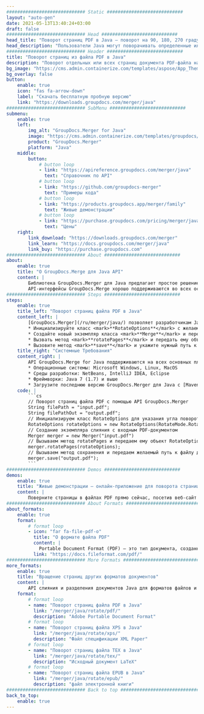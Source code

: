 ```yaml
---
############################# Static ############################
layout: "auto-gen"
date: 2021-05-13T13:40:24+03:00
draft: false
############################# Head ############################
head_title: "Поворот страниц PDF в Java — поворот на 90, 180, 270 градусов"
head_description: "Пользователи Java могут поворачивать определенные или все страницы документа PDF-файла на угол поворота 90, 180, 270, используя API слияния и разделения документов."
############################# Header ############################
title: "Поворот страниц из файла PDF в Java"
description: "Поворот отдельных или всех страниц документа PDF-файла на угол поворота 90, 180 или 270 с помощью API слияния и разделения документов для приложений Java и J2SE."
bg_image: "https://cms.admin.containerize.com/templates/aspose/App_Themes/V3/images/bg/header1.png"
bg_overlay: false
button:
    enable: true
    icon: "fas fa-arrow-down"
    label: "Скачать бесплатную пробную версию"
    link: "https://downloads.groupdocs.com/merger/java"
############################# SubMenu ############################
submenu:
    enable: true
    left:
        img_alt: "GroupDocs.Merger for Java"
        image: "https://cms.admin.containerize.com/templates/groupdocs/images/product-logos/90x90-noborder/groupdocs-merger-java.png"
        product: "GroupDocs.Merger"
        platform: "Java"
    middle:
        button:
            # button loop
            - link: "https://apireference.groupdocs.com/merger/java"
              text: "Справочник по API"
            # button loop
            - link: "https://github.com/groupdocs-merger"
              text: "Примеры кода"
            # button loop
            - link: "https://products.groupdocs.app/merger/family"
              text: "Живые демонстрации"
            # button loop
            - link: "https://purchase.groupdocs.com/pricing/merger/java"
              text: "Цены"
    right:
        link_download: "https://downloads.groupdocs.com/merger"
        link_learn: "https://docs.groupdocs.com/merger/java"
        link_buy: "https://purchase.groupdocs.com"
############################# About ############################
about:
    enable: true
    title: "О GroupDocs.Merge для Java API"
    content: |
        Библиотека GroupDocs.Merger для Java предлагает простое решение для безопасного объединения и разделения документов различных форматов, включая PDF, Microsoft Office (Word, Excel, PowerPoint, OneNote), OpenDocument, HTML, изображения и многие другие в приложениях .NET. Добавив всего несколько строк кода, можно выполнять несколько операций с документами, например перемещать, удалять, поворачивать, менять местами, извлекать или изменять ориентацию страниц в документах. API слияния документов также поддерживает предварительный просмотр страниц документа в виде изображения для анализа структуры документа, форматирования и содержимого на странице.
        API-интерфейсы GroupDocs.Merge хорошо поддерживаются во всех основных операционных системах и версиях Java, включая J2SE 7.0 (1.7), J2SE 8.0 (1.8) и Java 10.
############################# Steps ############################
steps:
    enable: true
    title_left: "Поворот страниц файла PDF в Java"
    content_left: |
        [GroupDocs.Merger](/ru/merger/java/) позволяет разработчикам Java легко поворачивать некоторые определенные или все страницы в файле PDF на угол поворота 90, 180 или 270, выполняя несколько простых шагов.
        * Инициализируйте класс <mark>**RotateOptions**</mark> с желаемым углом поворота и номерами страниц.
        * Создайте новый экземпляр класса <mark>**Merge**</mark> и передайте путь к исходному документу в качестве параметра конструктора.
        * Вызвать метод <mark>**rotatePages**</mark> и передать ему объект <mark>**RotateOptions**</mark>.
        * Вызовите метод <mark>**save**</mark> и укажите нужный путь к файлу, чтобы сохранить результирующий документ.
    title_right: "Системные Требования"
    content_right: |
        API GroupDocs.Merge for Java поддерживаются на всех основных платформах и операционных системах. Перед выполнением приведенного ниже кода убедитесь, что в вашей системе установлены следующие предварительные компоненты.
        * Операционные системы: Microsoft Windows, Linux, MacOS
        * Среды разработки: NetBeans, IntelliJ IDEA, Eclipse
        * Фреймворки: Java 7 (1.7) и выше
        * Загрузите последнюю версию GroupDocs.Merger для Java с [Maven](https://repository.groupdocs.com/webapp/#/artifacts/browse/tree/General/repo/com/groupdocs/groupdocs-merger)
    code: |
        ```cs
        // Поворот страниц файла PDF с помощью API GroupDocs.Merger
        String filePath = "input.pdf";
        String filePathOut = "output.pdf";
        // Инициализируем класс RotateOptions для указания угла поворота и номеров страниц
        RotateOptions rotateOptions = new RotateOptions(RotateMode.Rotate180, new int[] { 2, 3 });
        // Создание экземпляра слияния с входным PDF-документом
        Merger merger = new Merger("input.pdf")
        // Вызываем метод rotatePages и передаем ему объект RotateOptions
        merger.rotatePages(rotateOptions);
        // Вызываем метод сохранения и передаем желаемый путь к файлу для сохранения выходного документа
        merger.save("output.pdf");
        ```
############################# Demos ############################
demos:
    enable: true
    title: "Живые демонстрации — онлайн-приложение для поворота страниц документа"
    content: |
        Поверните страницы в файлах PDF прямо сейчас, посетив веб-сайт [Живые наблюдения](https://products.groupdocs.app/merger/PDF). Живая демонстрация имеет следующие преимущества
############################# About Formats ############################
about_formats:
    enable: true
    format:
        # format loop
        - icon: "far fa-file-pdf-o"
          title: "О формате файла PDF"
          content: |
            Portable Document Format (PDF) — это тип документа, созданный Adobe еще в 1990-х годах. Цель этого формата файла состояла в том, чтобы ввести стандарт для представления документов и других справочных материалов в формате, который не зависит от прикладного программного обеспечения, аппаратного обеспечения, а также операционной системы. Формат файла PDF имеет полную возможность содержать такую информацию, как текст, изображения, гиперссылки, поля форм, мультимедийные материалы, цифровые подписи, вложения, метаданные, геопространственные функции и 3D-объекты, которые могут стать частью исходного документа. В большинстве случаев существующие документы преобразуются в PDF, а не создаются новые PDF с нуля. Но это не означает, что нет программного обеспечения для создания или обработки PDF-файлов.
          link: "https://docs.fileformat.com/pdf/"
############################# More Formats ############################
more_formats:
    enable: true
    title: "Вращение страниц других форматов документов"
    content: |
        API слияния и разделения документов Java для форматов файлов и изображений. Поверните страницы некоторых популярных форматов файлов, как указано ниже.
    format: 
        # format loop
        - name: "Поворот страниц файла PDF в Java"
          link: "/merger/java/rotate/pdf/"
          description: "Adobe Portable Document Format"
        # format loop
        - name: "Поворот страниц файла XPS в Java"
          link: "/merger/java/rotate/xps/"
          description: "Файл спецификации XML Paper"
        # format loop
        - name: "Поворот страниц файла TEX в Java"
          link: "/merger/java/rotate/tex/"
          description: "Исходный документ LaTeX"
        # format loop
        - name: "Поворот страниц файла EPUB в Java"
          link: "/merger/java/rotate/epub/"
          description: "файл электронной книги"          
############################# Back to top ###############################
back_to_top:
    enable: true
---
```

